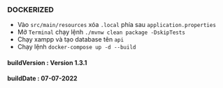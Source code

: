 ### DOCKERIZED

- Vào `src/main/resources` xóa `.local` phía sau `application.properties`
- Mở `Terminal` chạy lệnh `./mvnw clean package -DskipTests`
- Chạy xampp và tạo database tên `api`
- Chạy lệnh `docker-compose up -d --build`

#### buildVersion : Version 1.3.1

#### buildDate : 07-07-2022